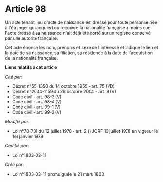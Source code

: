 # Article 98

Un acte tenant lieu d'acte de naissance est dressé pour toute personne née à l'étranger qui acquiert ou recouvre la
nationalité française à moins que l'acte dressé à sa naissance n'ait déjà été porté sur un registre conservé par une autorité
française.

Cet acte énonce les nom, prénoms et sexe de l'intéressé et indique le lieu et la date de sa naissance, sa filiation, sa
résidence à la date de l'acquisition de la nationalité française.

**Liens relatifs à cet article**

_Cité par_:

  - Décret n°55-1350 du 14 octobre 1955 - art. 75 (VD)
  - Décret n°2004-1159 du 29 octobre 2004 - art. 8 (V)
  - Code civil - art. 98-3 (V)
  - Code civil - art. 98-4 (V)
  - Code civil - art. 99-1 (V)
  - Code civil - art. 99-2 (V)

_Modifié par_:

  - Loi n°78-731 du 12 juillet 1978 - art. 2 () JORF 13 juillet 1978 en vigueur le 1er janvier 1979

_Codifié par_:

  - Loi n°1803-03-11

_Créé par_:

  - Loi n°1803-03-11 promulguée le 21 mars 1803
